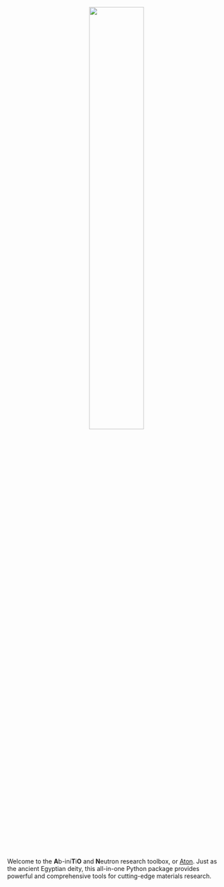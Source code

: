 <p align="center"><img width="50.0%" src="aton.svg"></p>

Welcome to the **A**b-ini**T**i**O** and **N**eutron research toolbox, or [Aton](https://en.wikipedia.org/wiki/Aten). Just as the ancient Egyptian deity, this all-in-one Python package provides powerful and comprehensive tools for cutting-edge materials research.

